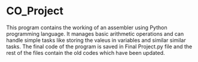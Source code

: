 # CO_Project

This program contains the working of an assembler using Python programming language.
It manages basic arithmetic operations and can handle simple tasks like storing the valeus in variables and similar similar tasks.
The final code of the program is saved in Final Project.py file and the rest of the files contain the old codes which have been updated.

